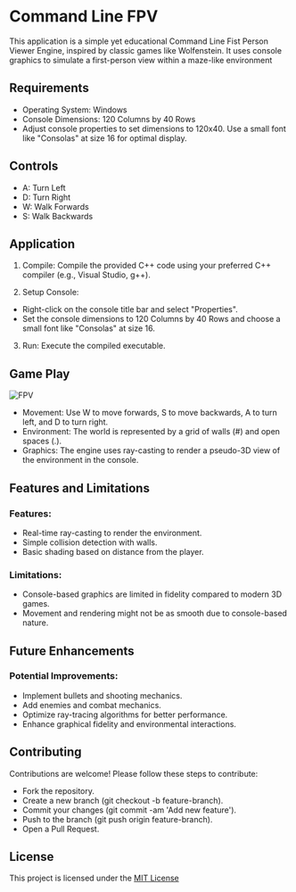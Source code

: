 
# Command Line FPV

This application is a simple yet educational Command Line Fist Person Viewer Engine, inspired by classic games like Wolfenstein. It uses console graphics to simulate a first-person view within a maze-like environment

## Requirements

* Operating System: Windows
* Console Dimensions: 120 Columns by 40 Rows
* Adjust console properties to set dimensions to 120x40. Use a small font like "Consolas" at size 16 for optimal display.

## Controls

* A: Turn Left
* D: Turn Right
* W: Walk Forwards
* S: Walk Backwards


## Application

1. Compile: Compile the provided C++ code using your preferred C++ compiler (e.g., Visual Studio, g++).

2. Setup Console:

* Right-click on the console title bar and select "Properties".
* Set the console dimensions to 120 Columns by 40 Rows and choose a small font like "Consolas" at size 16.

3. Run: Execute the compiled executable.

## Game Play

![FPV](assets/FPV.gif)

* Movement: Use W to move forwards, S to move backwards, A to turn left, and D to turn right.
* Environment: The world is represented by a grid of walls (#) and open spaces (.).
* Graphics: The engine uses ray-casting to render a pseudo-3D view of the environment in the console.
## Features and Limitations
### Features:
* Real-time ray-casting to render the environment.
* Simple collision detection with walls.
* Basic shading based on distance from the player.
### Limitations:
* Console-based graphics are limited in fidelity compared to modern 3D games.
* Movement and rendering might not be as smooth due to console-based nature.

## Future Enhancements
### Potential Improvements:
* Implement bullets and shooting mechanics.
* Add enemies and combat mechanics.
* Optimize ray-tracing algorithms for better performance.
* Enhance graphical fidelity and environmental interactions.

## Contributing
Contributions are welcome! Please follow these steps to contribute:

* Fork the repository.
* Create a new branch (git checkout -b feature-branch).
* Commit your changes (git commit -am 'Add new feature').
* Push to the branch (git push origin feature-branch).
* Open a Pull Request.

## License
This project is licensed under the [MIT License](https://www.mit.edu/~amini/LICENSE.md) 


